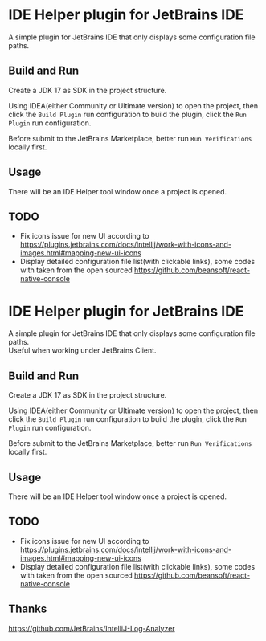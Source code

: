 # IDE Helper plugin for JetBrains IDE

A simple plugin for JetBrains IDE that only displays some configuration file paths.

## Build and Run
Create a JDK 17 as SDK in the project structure.

Using IDEA(either Community or Ultimate version) to open the project, 
then click the `Build Plugin` run configuration to build the plugin,
click the `Run Plugin` run configuration.

Before submit to the JetBrains Marketplace, better run `Run Verifications` locally first.


## Usage
There will be an IDE Helper tool window once a project is opened.

## TODO

- Fix icons issue for new UI according to https://plugins.jetbrains.com/docs/intellij/work-with-icons-and-images.html#mapping-new-ui-icons
- Display detailed configuration file list(with clickable links), some codes with taken from the open sourced https://github.com/beansoft/react-native-console

# IDE Helper plugin for JetBrains IDE

A simple plugin for JetBrains IDE that only displays some configuration file paths.  
Useful when working under JetBrains Client.

## Build and Run
Create a JDK 17 as SDK in the project structure.

Using IDEA(either Community or Ultimate version) to open the project,
then click the `Build Plugin` run configuration to build the plugin,
click the `Run Plugin` run configuration.

Before submit to the JetBrains Marketplace, better run `Run Verifications` locally first.


## Usage
There will be an IDE Helper tool window once a project is opened.

## TODO

- Fix icons issue for new UI according to https://plugins.jetbrains.com/docs/intellij/work-with-icons-and-images.html#mapping-new-ui-icons
- Display detailed configuration file list(with clickable links), some codes with taken from the open sourced https://github.com/beansoft/react-native-console

## Thanks
https://github.com/JetBrains/IntelliJ-Log-Analyzer
